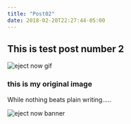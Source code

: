 ```yaml
---
title: "Post02"
date: 2018-02-20T22:27:44-05:00
---
```


## This is test post number 2 ##

![eject now gif](/images/ejectnow.gif)
### this is my original image ###

While nothing beats plain writing.....

![eject now banner](/images/ejectnow-banner-03.png)
